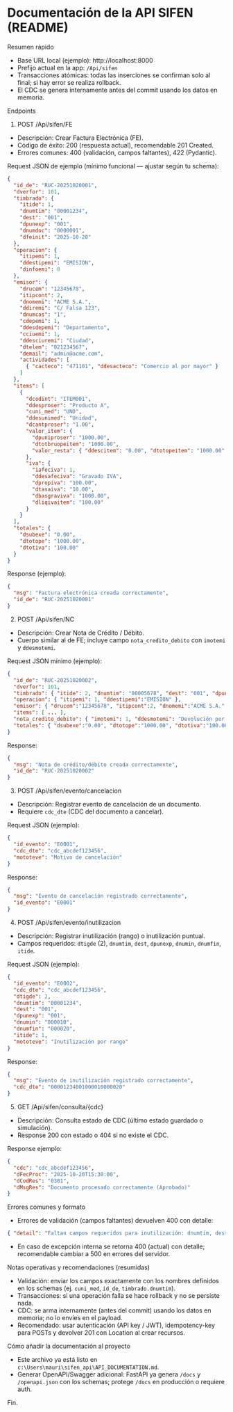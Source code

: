 # Documentación de la API SIFEN (README)

Resumen rápido
- Base URL local (ejemplo): http://localhost:8000
- Prefijo actual en la app: `/Api/sifen`
- Transacciones atómicas: todas las inserciones se confirman solo al final; si hay error se realiza rollback.
- El CDC se genera internamente antes del commit usando los datos en memoria.

Endpoints
1) POST /Api/sifen/FE
- Descripción: Crear Factura Electrónica (FE).
- Código de éxito: 200 (respuesta actual), recomendable 201 Created.
- Errores comunes: 400 (validación, campos faltantes), 422 (Pydantic).

Request JSON de ejemplo (mínimo funcional — ajustar según tu schema):
```json
{
  "id_de": "RUC-20251020001",
  "dverfor": 101,
  "timbrado": {
    "itide": 1,
    "dnumtim": "00001234",
    "dest": "001",
    "dpunexp": "001",
    "dnumdoc": "0000001",
    "dfeinit": "2025-10-20"
  },
  "operacion": {
    "itipemi": 1,
    "ddestipemi": "EMISION",
    "dinfoemi": 0
  },
  "emisor": {
    "drucem": "12345678",
    "itipcont": 2,
    "dnomemi": "ACME S.A.",
    "ddiremi": "C/ Falsa 123",
    "dnumcas": "1",
    "cdepemi": 1,
    "ddesdepemi": "Departamento",
    "cciuemi": 1,
    "ddesciuremi": "Ciudad",
    "dtelem": "021234567",
    "demail": "admin@acme.com",
    "actividades": [
      { "cacteco": "471101", "ddesacteco": "Comercio al por mayor" }
    ]
  },
  "items": [
    {
      "dcodint": "ITEM001",
      "ddesproser": "Producto A",
      "cuni_med": "UND",
      "ddesunimed": "Unidad",
      "dcantproser": "1.00",
      "valor_item": {
        "dpuniproser": "1000.00",
        "dtotbruopeitem": "1000.00",
        "valor_resta": { "ddescitem": "0.00", "dtotopeitem": "1000.00" }
      },
      "iva": {
        "iafeciva": 1,
        "ddesafeciva": "Gravado IVA",
        "dpropiva": "100.00",
        "dtasaiva": "10.00",
        "dbasgraviva": "1000.00",
        "dliqivaitem": "100.00"
      }
    }
  ],
  "totales": {
    "dsubexe": "0.00",
    "dtotope": "1000.00",
    "dtotiva": "100.00"
  }
}
```

Response (ejemplo):
```json
{
  "msg": "Factura electrónica creada correctamente",
  "id_de": "RUC-20251020001"
}
```

2) POST /Api/sifen/NC
- Descripción: Crear Nota de Crédito / Débito.
- Cuerpo similar al de FE; incluye campo `nota_credito_debito` con `imotemi` y `ddesmotemi`.

Request JSON mínimo (ejemplo):
```json
{
  "id_de": "RUC-20251020002",
  "dverfor": 101,
  "timbrado": { "itide": 2, "dnumtim": "00005678", "dest": "001", "dpunexp":"001", "dnumdoc":"0000002", "dfeinit":"2025-10-20" },
  "operacion": { "itipemi": 1, "ddestipemi":"EMISION" },
  "emisor": { "drucem":"12345678", "itipcont":2, "dnomemi":"ACME S.A.", "ddiremi":"C/ Falsa 123", "dnumcas":"1", "cdepemi":1, "ddesdepemi":"Departamento", "cciuemi":1, "ddesciuremi":"Ciudad", "dtelem":"021234567", "demail":"admin@acme.com" },
  "items": [ ... ],
  "nota_credito_debito": { "imotemi": 1, "ddesmotemi": "Devolución por error" },
  "totales": { "dsubexe":"0.00", "dtotope":"1000.00", "dtotiva":"100.00" }
}
```

Response:
```json
{
  "msg": "Nota de crédito/débito creada correctamente",
  "id_de": "RUC-20251020002"
}
```

3) POST /Api/sifen/evento/cancelacion
- Descripción: Registrar evento de cancelación de un documento.
- Requiere `cdc_dte` (CDC del documento a cancelar).

Request JSON (ejemplo):
```json
{
  "id_evento": "E0001",
  "cdc_dte": "cdc_abcdef123456",
  "mototeve": "Motivo de cancelación"
}
```

Response:
```json
{
  "msg": "Evento de cancelación registrado correctamente",
  "id_evento": "E0001"
}
```

4) POST /Api/sifen/evento/inutilizacion
- Descripción: Registrar inutilización (rango) o inutilización puntual.
- Campos requeridos: `dtigde` (2), `dnumtim`, `dest`, `dpunexp`, `dnumin`, `dnumfin`, `itide`.

Request JSON (ejemplo):
```json
{
  "id_evento": "E0002",
  "cdc_dte": "cdc_abcdef123456",
  "dtigde": 2,
  "dnumtim": "00001234",
  "dest": "001",
  "dpunexp": "001",
  "dnumin": "000010",
  "dnumfin": "000020",
  "itide": 1,
  "mototeve": "Inutilización por rango"
}
```

Response:
```json
{
  "msg": "Evento de inutilización registrado correctamente",
  "cdc_dte": "00001234001000010000020"
}
```

5) GET /Api/sifen/consulta/{cdc}
- Descripción: Consulta estado de CDC (último estado guardado o simulación).
- Response 200 con estado o 404 si no existe el CDC.

Response ejemplo:
```json
{
  "cdc": "cdc_abcdef123456",
  "dFecProc": "2025-10-20T15:30:00",
  "dCodRes": "0301",
  "dMsgRes": "Documento procesado correctamente (Aprobado)"
}
```

Errores comunes y formato
- Errores de validación (campos faltantes) devuelven 400 con detalle:
```json
{ "detail": "Faltan campos requeridos para inutilización: dnumtim, dest, dpunexp, itide" }
```
- En caso de excepción interna se retorna 400 (actual) con detalle; recomendable cambiar a 500 en errores del servidor.

Notas operativas y recomendaciones (resumidas)
- Validación: enviar los campos exactamente con los nombres definidos en los schemas (ej. `cuni_med`, `id_de`, `timbrado.dnumtim`).
- Transacciones: si una operación falla se hace rollback y no se persiste nada.
- CDC: se arma internamente (antes del commit) usando los datos en memoria; no lo envíes en el payload.
- Recomendado: usar autenticación (API key / JWT), idempotency-key para POSTs y devolver 201 con Location al crear recursos.

Cómo añadir la documentación al proyecto
- Este archivo ya está listo en `c:\Users\mauri\sifen_api\API_DOCUMENTATION.md`.
- Generar OpenAPI/Swagger adicional: FastAPI ya genera `/docs` y `/openapi.json` con los schemas; protege `/docs` en producción o requiere auth.

Fin.